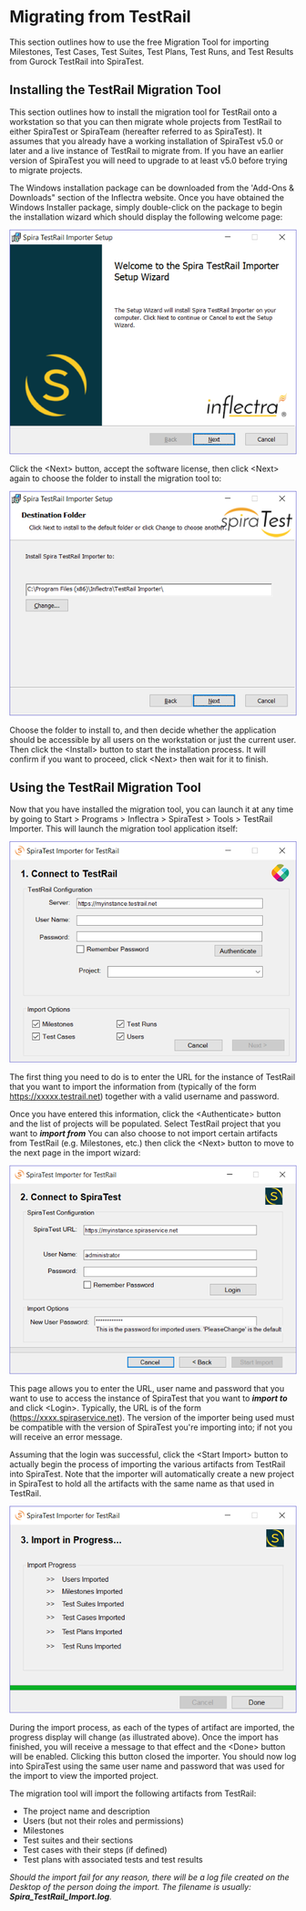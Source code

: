 # Migrating from TestRail

This section outlines how to use the free Migration Tool for importing Milestones, Test Cases, Test Suites, Test Plans, Test Runs, and Test Results from Gurock TestRail into SpiraTest.

## Installing the TestRail Migration Tool

This section outlines how to install the migration tool for TestRail onto a workstation so that you can then migrate whole projects from TestRail to either SpiraTest or SpiraTeam (hereafter referred to as SpiraTest). It assumes that you already have a working installation of SpiraTest v5.0 or later and a live instance of TestRail to migrate from. If you have an earlier version of SpiraTest you will need to upgrade to at least v5.0 before trying to migrate projects.

The Windows installation package can be downloaded from the 'Add-Ons & Downloads" section of the Inflectra website. Once you have obtained the Windows Installer package, simply double-click on the package to begin the installation wizard which should display the following welcome page:

 ![](img/Migrating_from_TestRail_74.png)  

Click the <Next\> button, accept the software license, then click <Next\> again to choose the folder to install the migration tool to:

![](img/Migrating_from_TestRail_75.png)

Choose the folder to install to, and then decide whether the application should be accessible by all users on the workstation or just the current user. Then click the <Install\> button to start the installation process. It will confirm if you want to proceed, click <Next\> then wait for it to finish.

## Using the TestRail Migration Tool

Now that you have installed the migration tool, you can launch it at any time by going to Start \> Programs \> Inflectra \> SpiraTest \> Tools \> TestRail Importer. This will launch the migration tool application itself:

 ![](img/Migrating_from_TestRail_76.png)  

The first thing you need to do is to enter the URL for the instance of TestRail that you want to import the information from (typically of the form https://xxxxx.testrail.net) together with a valid username and password.

Once you have entered this information, click the <Authenticate\> button and the list of projects will be populated. Select TestRail project that you want to ***import from*** You can also choose to not import certain artifacts from TestRail (e.g. Milestones, etc.) then click the <Next\> button to move to the next page in the import wizard:

 ![](img/Migrating_from_TestRail_77.png)  

This page allows you to enter the URL, user name and password that you want to use to access the instance of SpiraTest that you want to ***import to*** and click <Login\>. Typically, the URL is of the form (https://xxxx.spiraservice.net). The version of the importer being used must be compatible with the version of SpiraTest you're importing into;
if not you will receive an error message.

Assuming that the login was successful, click the <Start Import\> button to actually begin the process of importing the various artifacts from TestRail into SpiraTest. Note that the importer will automatically create a new project in SpiraTest to hold all the artifacts with the same name as that used in TestRail.

![](img/Migrating_from_TestRail_78.png)

During the import process, as each of the types of artifact are imported, the progress display will change (as illustrated above). Once the import has finished, you will receive a message to that effect and the <Done\> button will be enabled. Clicking this button closed the importer. You should now log into SpiraTest using the same user name and password that was used for the import to view the imported project.

The migration tool will import the following artifacts from TestRail:

- The project name and description
- Users (but not their roles and permissions)
- Milestones
- Test suites and their sections
- Test cases with their steps (if defined)
- Test plans with associated tests and test results

*Should the import fail for any reason, there will be a log file created on the Desktop of the person doing the import. The filename is usually:
**Spira\_TestRail\_Import.log**.*